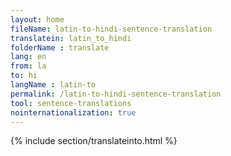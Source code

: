 ```yaml
---
layout: home
fileName: latin-to-hindi-sentence-translation
translatein: latin_to_hindi
folderName : translate
lang: en
from: la
to: hi
langName : latin-to
permalink: /latin-to-hindi-sentence-translation
tool: sentence-translations
nointernationalization: true
---
```

{% include section/translateinto.html %}
